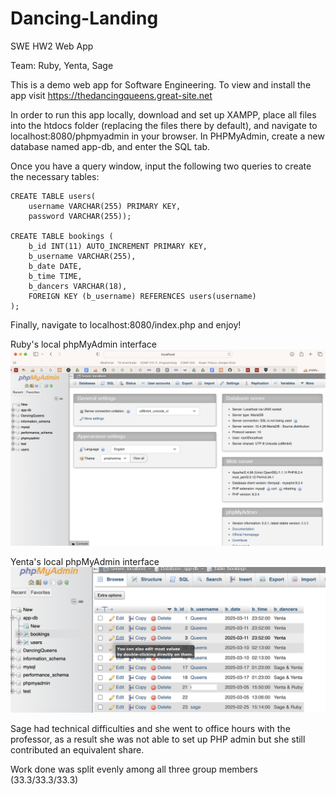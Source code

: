 # Dancing-Landing
SWE HW2 Web App 

Team: Ruby, Yenta, Sage

This is a demo web app for Software Engineering.
To view and install the app visit https://thedancingqueens.great-site.net

In order to run this app locally, download and set up XAMPP, place all files into the htdocs folder (replacing the files there by default), and navigate to localhost:8080/phpmyadmin in your browser. In PHPMyAdmin, create a new database named app-db, and enter the SQL tab.

Once you have a query window, input the following two queries to create the necessary tables:
```
CREATE TABLE users(
	username VARCHAR(255) PRIMARY KEY,
	password VARCHAR(255));

CREATE TABLE bookings (
    b_id INT(11) AUTO_INCREMENT PRIMARY KEY,
    b_username VARCHAR(255),
    b_date DATE,
    b_time TIME,
    b_dancers VARCHAR(18),
    FOREIGN KEY (b_username) REFERENCES users(username) 
);
```
Finally, navigate to localhost:8080/index.php and enjoy!

Ruby's local phpMyAdmin interface
‎![alt text](RubysPHPadmin.png)

Yenta's local phpMyAdmin interface
‎![alt text](YentasPHPadmin.png)

Sage had technical difficulties and she went to office hours with the professor, as a result she was not able to set up PHP admin but she still contributed an equivalent share.

Work done was split evenly among all three group members (33.3/33.3/33.3)
 
